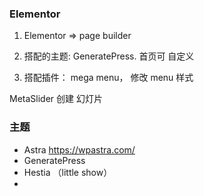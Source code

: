 ### Elementor

1. Elementor => page builder

2. 搭配的主题: GeneratePress. 首页可 自定义

3. 搭配插件：  mega menu， 修改 menu 样式

MetaSlider 创建 幻灯片


### 主题
- Astra  https://wpastra.com/
- GeneratePress
- Hestia  （little show）
- 
